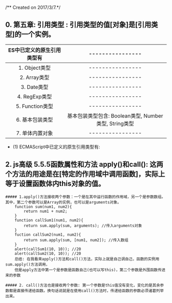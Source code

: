 /** Created on 2017/3/7.*/

## 0. 第五章: 引用类型 : 引用类型的值[对象]是[引用类型]的一个实例。
   |ES中已定义的原生引用类型有|---------------- |
   |:---------------:|:----------------: |
   |1. Object类型   |  ---------------- |
   |2. Array类型    |  ---------------- |
   |3. Date类型     |  ---------------- |
   |4. RegExp类型   |  ---------------- |
   |5. Function类型 |  ---------------- |
   |6. 基本包装类型   |基本包装类型包含: Boolean类型, Number类型, String类型 |
   |7. 单体内置对象   | ---------------- |
   
   - (1) ECMAScript中已定义的原生引用类型有:  <br/>
            




## 2. js高级 5.5.5函数属性和方法 apply()和call(): 这两个方法的用途是在[特定的作用域中调用函数]，实际上等于设置函数体内this对象的值。
    ##### 1.apply()方法接收两个参数：一个是在其中运行函数的作用域，另一个是参数数组。其中，第二个参数可以是Array的实例，也可以是arguments对象。
        function sum(num1, num2){
            return num1 + num2;
        }
        function callSum1(num1, num2){
            return sum.apply(sum, arguments); //传入arguments对象
        }
        fuction callSum2(num1, num2){
            return sum.apply(sum, [num1, num2]); //传入数组
        }
        alert(callSum1(10, 10)); //20
        alert(callSum2(10, 10)); //20   
        总结: 在我看来apply()方法和call()方法，实际上就是自己调自己，函数的实例用sum.apply()方法调用，
        但是apply方法中第一个是参数是函数自己(也可以写this)，第二个参数是外围函数传进来的参数     
            
    ##### 2. call()方法也是接收两个参数: 第一个参数是this值没有变化，变化的是其余参数都是直接传递给函数。换句话说就是在使用call()方法时，传递给函数的参数必须诸葛列举出来。
      
